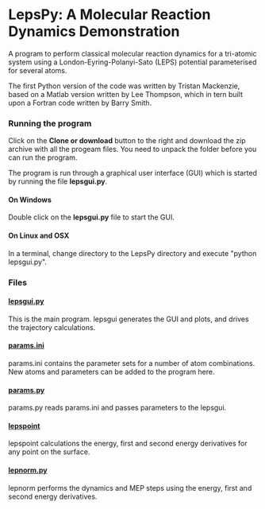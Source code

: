 # LepsPy: A Molecular Reaction Dynamics Demonstration
A program to perform classical molecular reaction dynamics for a tri-atomic system using a London-Eyring-Polanyi-Sato (LEPS) potential parameterised for several atoms.

The first Python version of the code was written by Tristan Mackenzie, based on a Matlab version written by Lee Thompson, which in tern built upon a Fortran code written by Barry Smith.

### Running the program

Click on the **Clone or download** button to the right and download the zip archive with all the progeam files. You need to unpack the folder before you can run the program.

The program is run through a graphical user interface (GUI) which is started by running the file **lepsgui.py**.

#### On Windows

Double click on the **lepsgui.py** file to start the GUI.

#### On Linux and OSX

In a terminal, change directory to the LepsPy directory and execute "python lepsgui.py".


### Files

#### [lepsgui.py](./lepsgui.py)

This is the main program. lepsgui generates the GUI and plots, and drives the trajectory calculations.

#### [params.ini](./params.ini)

params.ini contains the parameter sets for a number of atom combinations. New atoms and parameters can be added to the program here.

#### [params.py](./params.py)

params.py reads params.ini and passes parameters to the lepsgui.

#### [lepspoint](./lepspoint.py)

lepspoint calculations the energy, first and second energy derivatives for any point on the surface.

#### [lepnorm.py](./lepnorm.py)

lepnorm performs the dynamics and MEP steps using the energy, first and second energy derivatives.

